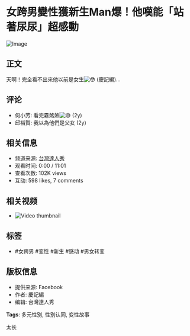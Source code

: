 # 女跨男變性獲新生Man爆！他嘆能「站著尿尿」超感動

![Image](https://scontent-sjc3-1.xx.fbcdn.net/v/t15.5256-10/275755290_448153343749079_6369937834255437717_n.jpg?stp=dst-jpg_s960x960_tt6&_nc_cat=108&ccb=1-7&_nc_sid=50ce42&_nc_ohc=_dA6L_jbWoMQ7kNvgE90oaH&_nc_zt=23&_nc_ht=scontent-sjc3-1.xx&_nc_gid=A2Z3eXHlluzu_tkNgXZ37-H&oh=00_AYC3q5zq7CKg4D5nQ9_80ABWtSfQBCuY0j08oBRdr2VY0A&oe=678C0EB3)

## 正文
天啊！完全看不出來他以前是女生![😳](https://static.xx.fbcdn.net/images/emoji.php/v9/t2e/1/16/1f633.png) (慶記編)…

## 评论
- 何小芳: 看完霧煞煞![😅](https://static.xx.fbcdn.net/images/emoji.php/v9/t53/1/16/1f605.png) (2y)
- 邱裕賀: 我以為他們是父女 (2y)

## 相关信息
- 频道来源: [台灣達人秀](https://www.facebook.com/wwwttshow?__tn__=-UC) 
- 观看时间: 0:00 / 11:01
- 查看次数: 102K views
- 互动: 598 likes, 7 comments

## 相关视频
- ![Video thumbnail](https://scontent-sjc3-1.xx.fbcdn.net/v/t15.5256-10/473678730_646721484345017_2760865751752968306_n.jpg?stp=dst-jpg_s640x640_tt6&_nc_cat=1&ccb=1-7&_nc_sid=7965db&_nc_ohc=M74nX1w11_sQ7kNvgF4mxLn&_nc_zt=23&_nc_ht=scontent-sjc3-1.xx&_nc_gid=AHRIoqNXY2m-6sqXmEpPE3x&oh=00_AYAU6h8kVeq9CgSTqDKoHRIoCXwoSqQqX0P0zDn2tDtrpA&oe=678C183C)

## 标签
- #女跨男 #变性 #新生 #感动 #男女转变

## 版权信息
- 提供来源: Facebook
- 作者: 慶記編
- 编辑: 台灣達人秀

**Tags**: 多元性别, 性别认同, 变性故事

太长
<!-- tcd_original_link https://www.facebook.com/wwwttshow/videos/448138933750520/ -->
